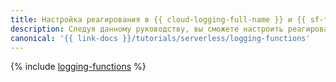 ```yaml
---
title: Настройка реагирования в {{ cloud-logging-full-name }} и {{ sf-full-name }}
description: Следуя данному руководству, вы сможете настроить реагирование в {{ cloud-logging-name }} и {{ sf-name }}.
canonical: '{{ link-docs }}/tutorials/serverless/logging-functions'
---
```


{% include [logging-functions](../../_tutorials/serverless/logging-functions.md) %}